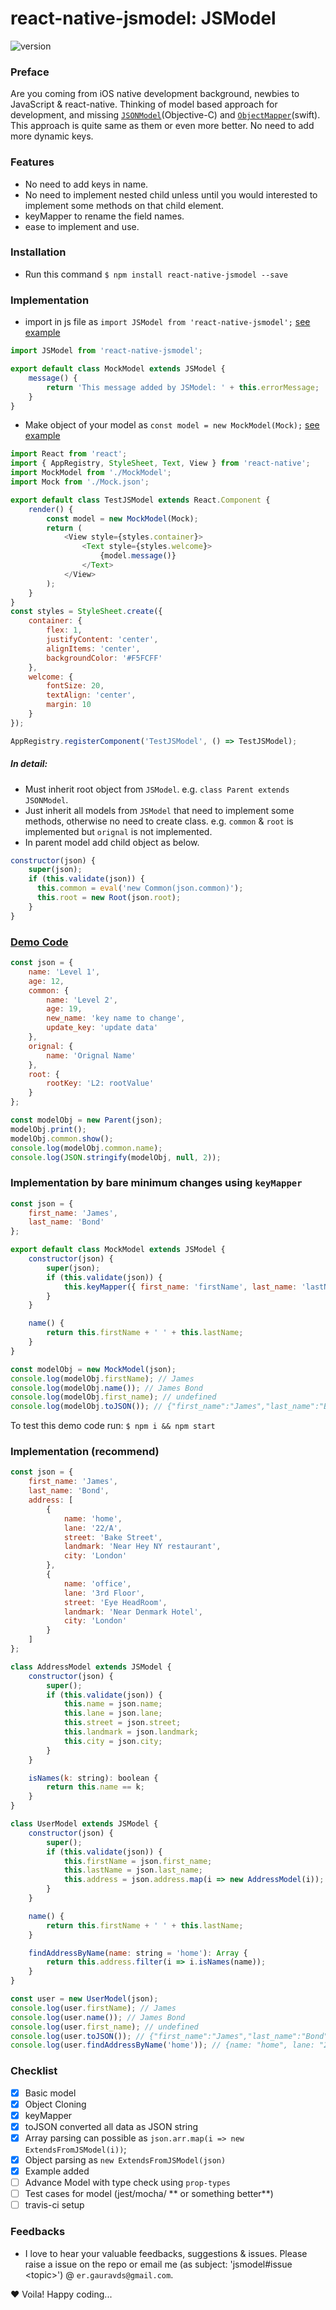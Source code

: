 # react-native-jsmodel: JSModel

![version](https://img.shields.io/badge/version-0.0.6-green.svg)

### Preface

Are you coming from iOS native development background, newbies to JavaScript & react-native.
Thinking of model based approach for development, and missing [`JSONModel`](https://github.com/jsonmodel/jsonmodel)(Objective-C) and [`ObjectMapper`](https://github.com/Hearst-DD/ObjectMapper)(swift).
This approach is quite same as them or even more better. No need to add more dynamic keys.

### Features

- No need to add keys in name.
- No need to implement nested child unless until you would interested to implement some methods on that child element.
- keyMapper to rename the field names.
- ease to implement and use.

### Installation

- Run this command `$ npm install react-native-jsmodel --save`

### Implementation

- import in js file as `import JSModel from 'react-native-jsmodel';` [see example](https://github.com/dayitv89/react-native-jsmodel/blob/master/RNTestJSModel/MockModel.js)

```JavaScript
import JSModel from 'react-native-jsmodel';

export default class MockModel extends JSModel {
	message() {
		return 'This message added by JSModel: ' + this.errorMessage;
	}
}
```

- Make object of your model as `const model = new MockModel(Mock);` [see example](https://github.com/dayitv89/react-native-jsmodel/blob/master/RNTestJSModel/index.ios.js#L14)

```JavaScript
import React from 'react';
import { AppRegistry, StyleSheet, Text, View } from 'react-native';
import MockModel from './MockModel';
import Mock from './Mock.json';

export default class TestJSModel extends React.Component {
	render() {
		const model = new MockModel(Mock);
		return (
			<View style={styles.container}>
				<Text style={styles.welcome}>
					{model.message()}
				</Text>
			</View>
		);
	}
}
const styles = StyleSheet.create({
	container: {
		flex: 1,
		justifyContent: 'center',
		alignItems: 'center',
		backgroundColor: '#F5FCFF'
	},
	welcome: {
		fontSize: 20,
		textAlign: 'center',
		margin: 10
	}
});

AppRegistry.registerComponent('TestJSModel', () => TestJSModel);
```

##### In detail:

- Must inherit root object from `JSModel`. e.g. `class Parent extends JSONModel`.
- Just inherit all models from `JSModel` that need to implement some methods, otherwise no need to create class. e.g. `common` & `root` is implemented but `orignal` is not implemented.
- In parent model add child object as below.

```js
constructor(json) {
    super(json);
    if (this.validate(json)) {
      this.common = eval('new Common(json.common)');
      this.root = new Root(json.root);
    }
}
```

### [Demo Code](demo/DemoJSModel.js)

```js
const json = {
	name: 'Level 1',
	age: 12,
	common: {
		name: 'Level 2',
		age: 19,
		new_name: 'key name to change',
		update_key: 'update data'
	},
	orignal: {
		name: 'Orignal Name'
	},
	root: {
		rootKey: 'L2: rootValue'
	}
};

const modelObj = new Parent(json);
modelObj.print();
modelObj.common.show();
console.log(modelObj.common.name);
console.log(JSON.stringify(modelObj, null, 2));
```

### Implementation by bare minimum changes using `keyMapper`

```js
const json = {
	first_name: 'James',
	last_name: 'Bond'
};

export default class MockModel extends JSModel {
	constructor(json) {
		super(json);
		if (this.validate(json)) {
			this.keyMapper({ first_name: 'firstName', last_name: 'lastName' });
		}
	}

	name() {
		return this.firstName + ' ' + this.lastName;
	}
}

const modelObj = new MockModel(json);
console.log(modelObj.firstName); // James
console.log(modelObj.name()); // James Bond
console.log(modelObj.first_name); // undefined
console.log(modelObj.toJSON()); // {"first_name":"James","last_name":"Bond"}
```

To test this demo code run: `$ npm i && npm start`

### Implementation (recommend)

```js
const json = {
	first_name: 'James',
	last_name: 'Bond',
	address: [
		{
			name: 'home',
			lane: '22/A',
			street: 'Bake Street',
			landmark: 'Near Hey NY restaurant',
			city: 'London'
		},
		{
			name: 'office',
			lane: '3rd Floor',
			street: 'Eye HeadRoom',
			landmark: 'Near Denmark Hotel',
			city: 'London'
		}
	]
};

class AddressModel extends JSModel {
	constructor(json) {
		super();
		if (this.validate(json)) {
			this.name = json.name;
			this.lane = json.lane;
			this.street = json.street;
			this.landmark = json.landmark;
			this.city = json.city;
		}
	}

	isNames(k: string): boolean {
		return this.name == k;
	}
}

class UserModel extends JSModel {
	constructor(json) {
		super();
		if (this.validate(json)) {
			this.firstName = json.first_name;
			this.lastName = json.last_name;
			this.address = json.address.map(i => new AddressModel(i));
		}
	}

	name() {
		return this.firstName + ' ' + this.lastName;
	}

	findAddressByName(name: string = 'home'): Array {
		return this.address.filter(i => i.isNames(name));
	}
}

const user = new UserModel(json);
console.log(user.firstName); // James
console.log(user.name()); // James Bond
console.log(user.first_name); // undefined
console.log(user.toJSON()); // {"first_name":"James","last_name":"Bond"}
console.log(user.findAddressByName('home')); // {name: "home", lane: "22/A", street: "Bake Street", landmark: "Near Hey NY restaurant", city: "London"}
```

### Checklist

- [x] Basic model
- [x] Object Cloning
- [x] keyMapper
- [x] toJSON converted all data as JSON string
- [x] Array parsing can possible as `json.arr.map(i => new ExtendsFromJSModel(i))`;
- [x] Object parsing as `new ExtendsFromJSModel(json)`
- [x] Example added
- [ ] Advance Model with type check using `prop-types`
- [ ] Test cases for model (jest/mocha/ ** or something better**)
- [ ] travis-ci setup

### Feedbacks

- I love to hear your valuable feedbacks, suggestions & issues. Please raise a issue on the repo or email me (as subject: 'jsmodel#issue &lt;topic&gt;') @ `er.gauravds@gmail.com`.

❤️ Voila! Happy coding...
